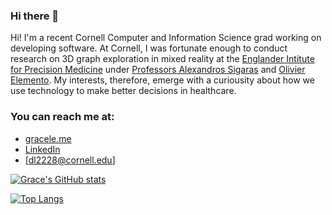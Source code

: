 ### Hi there 👋

Hi! I'm a recent Cornell Computer and Information Science grad working on developing software. At Cornell, I was fortunate enough to conduct research on 3D graph exploration in mixed reality at the [Englander Intitute for Precision Medicine](https://eipm.weill.cornell.edu/) under [Professors Alexandros Sigaras](https://eipm.weill.cornell.edu/team/alex-sigaras/) and [Olivier Elemento](https://eipm.weill.cornell.edu/team/olivier-elemento-3/). My interests, therefore, emerge with a curiousity about how we use technology to make better decisions in healthcare.

### You can reach me at:
- [gracele.me](https://www.gracele.me/)
- [LinkedIn](https://www.linkedin.com/in/grace-le-536139100/)
- [dl2228@cornell.edu]

[![Grace's GitHub stats](https://github-readme-stats.vercel.app/api?username=lpqdao)](https://github.com/lpqdao/github-readme-stats)

[![Top Langs](https://github-readme-stats.vercel.app/api/top-langs/?username=lpqdao)](https://github.com/lpqdao/github-readme-stats)


<!--
**lpqdao/lpqdao** is a ✨ _special_ ✨ repository because its `README.md` (this file) appears on your GitHub profile.

Here are some ideas to get you started:

- 🔭 I’m currently working on ...
- 🌱 I’m currently learning ...
- 👯 I’m looking to collaborate on ...
- 🤔 I’m looking for help with ...
- 💬 Ask me about ...
- 📫 How to reach me: ...
- 😄 Pronouns: ...
- ⚡ Fun fact: ...
-->
